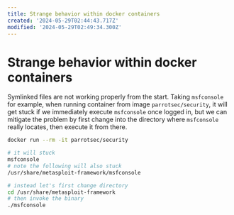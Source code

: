 ```yaml
---
title: Strange behavior within docker containers
created: '2024-05-29T02:44:43.717Z'
modified: '2024-05-29T02:49:34.300Z'
---
```


# Strange behavior within docker containers

Symlinked files are not working properly from the start. Taking `msfconsole` for example, when running container from image `parrotsec/security`, it will get stuck if we immediately execute `msfconsole` once logged in, but we can mitigate the problem by first change into the directory where `msfconsole` really locates, then execute it from there.

```bash
docker run --rm -it parrotsec/security

# it will stuck
msfconsole
# note the following will also stuck
/usr/share/metasploit-framework/msfconsole

# instead let's first change directory
cd /usr/share/metasploit-framework
# then invoke the binary
./msfconsole
```
